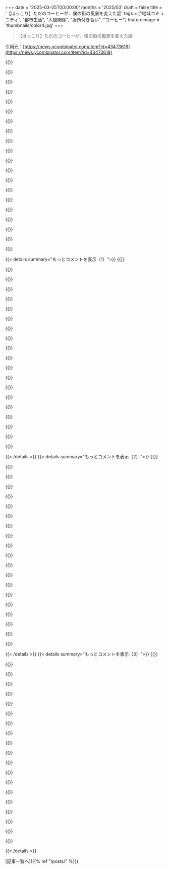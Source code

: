 +++
date = '2025-03-25T00:00:00'
months = '2025/03'
draft = false
title = '【ほっこり】ただのコーヒーが、僕の街の風景を変えた話'
tags = ["地域コミュニティ", "都市生活", "人間関係", "近所付き合い", "コーヒー"]
featureimage = 'thumbnails/color4.jpg'
+++

> 【ほっこり】ただのコーヒーが、僕の街の風景を変えた話

引用元：[https://news.ycombinator.com/item?id=43473618](https://news.ycombinator.com/item?id=43473618)

{{<matomeQuote body="うちの旦那のTylerと私は、郊外でしか味わえないようなコミュニティ意識が欲しかったんだけど、サンフランシスコでもそれが実現できるって信じてたんだよね。<br>これにはマジでびっくりした。私の経験では、郊外ってその真逆で、ただ人が隣り合って住んでるだけで、ほとんど会話しないじゃん。<br>それでも、心温まる話だよね。そうそう、これこそまさに都市生活が実現すべきことだよ。" userName="afavour" createdAt="2025-03-25T17:30:11" color="">}}

{{<matomeQuote body="＞ただ人が隣り合って住んでるだけで、ほとんど会話しない”っていうのは、都会暮らしの人にも郊外暮らしの人にも向けられる、苦いステレオタイプだよね。多くのステレオタイプと同じように、ある程度は当たってるところもあるけど、余計なネガティブさがあるよね。近所の人と関わりたくない人もいるし、都会でも郊外でも、地域社会と交流したい人もいるんだよ。" userName="happytoexplain" createdAt="2025-03-25T17:36:03" color="">}}

{{<matomeQuote body="郊外って、家の配置のせいで物理的に難しい場合が多いよね。裏庭でフェンスや生垣に囲まれてコーヒーを飲むことになるかも。家の前に座ってても、近所の人は歩いてるんじゃなくて車で通り過ぎるから、立ち止まっておしゃべりすることはないかもね。<br>都会では、まだ会ったことのない人がすぐ近くにいることが多いよね。でも、歩き続けたり、目を合わせないようにする社会的なルールがある場合もある。たくさんの人と交流するのは非現実的だからね。<br>https://www.youtube.com/watch?v=2AoNuz1gjQo<br>どっちの環境にも、自然な交流の難しさがあるってことだね。" userName="jimbokun" createdAt="2025-03-25T18:56:03" color="">}}

{{<matomeQuote body="これってまさにJane Jacobsの主張そのものだよね。都市生活がうまくいくのは、偶然の出会いがあるからなんだって。<br>毎日顔を合わせる人とのちょっとした交流が、時間をかけてコミュニティ意識を築き上げるんだ。“歩道のバレエ”ってやつだね。<br>彼女がCOVIDの状況下で自分の考えをどう思ったかっていつも不思議に思うんだ。" userName="xattt" createdAt="2025-03-25T19:45:00" color="#ff5733">}}

{{<matomeQuote body="Jane Jacobsが生きていた頃のコミュニティとは、ずいぶんかけ離れてると思うな。私がよく考えるのは、ある一節なんだけど、今の時代の大都市では考えられないんだ。テクノロジーが問題を解決したからってわけじゃないんだけどね。<br>＞Joe Cornacchiaっていうデリカテッセンの人が、いつも10個くらいの鍵を預かってて、みんなに配ってるんだ。鍵専用の引き出しがあるんだよ。<br>＞なんで私が、他の多くの人も、Joeに鍵を預けるかっていうと、まず責任感があるし、私たちのプライベートなことには一切関心がないからなんだ。Joeは、誰を家に入れるかとか、なんで入れるかとか、気にしないんだよね。…" userName="palijer" createdAt="2025-03-25T20:30:01" color="">}}

{{<matomeQuote body="私の経験では、まだそういうことあるよ。友達とかAirbnbのホストの鍵を、地元の店で受け取ったことあるし。" userName="wetmore" createdAt="2025-03-25T21:10:23" color="">}}

{{<matomeQuote body="でも、大抵はアプリでコードを入力したりして、ソーシャルな要素は全部なくなっちゃってるよね。高級な不動産屋のキーボックスと大差ないよ。" userName="kortilla" createdAt="2025-03-25T21:40:28" color="">}}

{{<matomeQuote body="まあ、もし客が危ない感じだったら、店員さんが判断できる余地はあるよね。" userName="winkeltripel" createdAt="2025-03-25T23:59:26" color="">}}

{{<matomeQuote body="シカゴのインナーリング郊外（Oak Park）に住んでるけど、Stoop Coffeeはサンフランシスコよりずっとやりやすいと思うな（サンフランシスコにも何年も住んでたけど）。<br>うちの郊外はこんな感じだよ。<br>https://www.google.com/maps/@41.9014246,-87.791197,3a,75y,17..." userName="tptacek" createdAt="2025-03-25T18:58:26" color="">}}

{{<matomeQuote body="郊外の明確な定義はないけど、一般的には“戦後の郊外開発スタイル”の地域を指すことが多いよね。行き止まりの道とか、歩道がないとか。あなたがリンクした地域は、古い“路面電車の郊外”って感じで、多くの人が“街”って呼ぶと思うよ。" userName="azdle" createdAt="2025-03-25T19:12:08" color="#ff33a1">}}

{{<matomeQuote body="俺の知ってる限り、誰もあんな通りを「the city」とは呼ばないと思うなー。俺の中では、「the city」ってのは、最低でも家が数フィートしか離れてなくて、裏とか前に小さい庭があるような感じ。サイドはほぼ何もなし。よくあるのは、2～3階建ての建物で、フロア全体がアパートとして貸し出されてるやつ。それが俺の考える「一番密度が低い」cityのイメージ。それより密度が低いもの（つまり、庭がちゃんとあるやつ）は、郊外って感じかな。" userName="RHSeeger" createdAt="2025-03-25T19:19:41" color="">}}

{{<matomeQuote body="その通りはシカゴのほとんどの場所とほぼ同じだよ。唯一の違いは2世帯住宅が少ないことかな。<br>https://www.google.com/maps/@41.9301849,-87.7195955,3a,75y,3..." userName="tptacek" createdAt="2025-03-25T19:21:15" color="#45d325">}}

{{<matomeQuote body="＞その通りはシカゴのほとんどの場所とほぼ同じだよ。唯一の違いは2世帯住宅が少ないことかな。<br>オークパークのリンク先の家の前のスペースとドライブウェイの数も気になった。" userName="TeaBrain" createdAt="2025-03-25T19:33:22" color="">}}

{{<matomeQuote body="ここ、俺が育ったシカゴのブロックなんだよね。オークパークより密度低いんだよ。シカゴの他の場所でも簡単に見つかると思う。シカゴのJeff Parkとオークパークは基本的にクローンみたいなもんだよ。<br>https://www.google.com/maps/@41.7099143,-87.6801127,3a,75y,1...<br>これがシカゴの普通の風景だよ（経済状況は別としてね）。neighborhoodsのcityなんだ。シカゴに住んでない人が思い浮かべる風景は、基本的に人が住んでない場所が多いんだよね。" userName="tptacek" createdAt="2025-03-25T20:12:01" color="#ff33a1">}}

{{<matomeQuote body="マジか、言ってた密度差は本当だったんだね。オークパークはほとんどの郊外よりは密度が高いと思うけど、シカゴのneighborhoodsほどじゃないかな。俺はノースサイドのneighborhoodsによく行くから、前の庭がほとんどなくて、歩道からすぐ階段があって、ドライブウェイがほぼないような場所をイメージしてたんだよね。<br>https://www.google.com/maps/@41.9405345,-87.6750174,3a,75y,2..." userName="TeaBrain" createdAt="2025-03-25T20:41:17" color="#785bff">}}

{{<matomeQuote body="アメリカのcityの中には、低密度の「streetcar suburbs」を組み込んだところもあれば、そうでないところもあるんだよね。だから、「Kansas City」には文字通りの農地があるんだよ。一方で、「St．Louis」には、ここ40年で建てられた高層ビル群のほとんどが含まれてないんだ。<br>これは完全に恣意的で、「the city」の一部かどうかを知っても、何もわからないんだよね。予想通り、これが不必要な混乱を引き起こしてるんだ。<br>[0] Kansas Cityの一部：<br>https://maps．app．goo．gl/9B9rhVzAtSykLhUs5<br>[1] St．Louisの一部じゃないSt．Louis：<br>https://maps．app．goo．gl/xXM7A2fQYY2Kh3vY6" userName="dionidium" createdAt="2025-03-26T16:04:07" color="">}}

{{<matomeQuote body="彼らは明らかに「the city」をcityそのものではなく、ある特定の密度を表す言葉として使ってるから、cityの境界線が曖昧だって指摘しても意味ないんじゃない？" userName="lolinder" createdAt="2025-03-26T16:46:09" color="">}}

{{<matomeQuote body="それって、単なる「合意」ってやつじゃない？俺は、「city」と「suburb」の区別が意味を持つためには、municipal boundariesの内側か外側かだけで判断しちゃダメだって主張してるんだよ。" userName="dionidium" createdAt="2025-03-26T20:28:03" color="">}}

{{<matomeQuote body="それな。シアトルのNIMBYな連中に、ダウンタウンからたった10分の場所に0．5エーカーの土地に住みたいなんて考えを捨てさせられたら苦労はないんだけど。" userName="lazyasciiart" createdAt="2025-03-25T22:54:36" color="">}}

{{<matomeQuote body="ダウンタウンから10分の場所に0．5エーカーの土地に住んでる人を説得して、それを手放させるのは無理ゲーだよ。" userName="reverius42" createdAt="2025-03-26T08:18:37" color="">}}

{{< details summary="もっとコメントを表示（1）">}}
{{<matomeQuote body="土地と引き換えに大金持ちにしてマンション建てさせてくれって言えば、うまくいくんじゃない？" userName="CalRobert" createdAt="2025-03-26T11:11:01" color="">}}

{{<matomeQuote body="でも、近所の人が何としてもマンション建設を阻止しようとするかもね。" userName="alistairSH" createdAt="2025-03-26T12:43:41" color="">}}

{{<matomeQuote body="実際にそういうことってあるの？それとも、ただ言ってるだけ？" userName="throwway120385" createdAt="2025-03-26T15:23:01" color="">}}

{{<matomeQuote body="＞でも、人々がそう言うとき、たいていは「戦後の郊外スタイルの開発」のことを指してるんじゃない？袋小路とか歩道がないとか。<br>誰のこと？<br>俺の知ってるほとんどの人は、郊外って言うと、都心から車で行くくらいの距離で、お店とか仕事場があるけど、農地を通らない場所のことだよ。郊外にも色々あるけど、OPのリンク先みたいなのがほとんどだと思うな。郊外の定義を狭くして、最悪な場所だけを郊外と呼ぶ意味が分からん。それだと話が通じなくなるし、不毛な議論になるだけじゃん。" userName="lolinder" createdAt="2025-03-26T04:34:45" color="#ff5733">}}

{{<matomeQuote body="みんなが「suburb」っていう言葉を色んな意味で使ってるのはその通り。でも、それって結局、この言葉があんまり役に立たないってことの裏返しだよね。Oak ParkもNapervilleもどっちも「suburb」だけど、それが何を意味するのかよく分かんない。むしろ分かりにくくしてるだけ。" userName="dionidium" createdAt="2025-03-26T15:58:28" color="#785bff">}}

{{<matomeQuote body="それってNTSみたいな議論じゃない？<br>＞一部のsuburbはあなたが言う通りだけど、ほとんどはOPのリンク先と同じだよ。<br>suburbの定義がないのに、どうやってほとんどが良いって言えるの？あなたのsuburbの定義次第じゃない？<br>俺の経験だと、みんなpost-war development patternsのことをsuburbって言うことが多い気がするけど、何を褒めて何を批判してるのかを明確にした方が良いと思う。" userName="throwaway894345" createdAt="2025-03-26T13:11:08" color="">}}

{{<matomeQuote body="いや、違うよ。俺は、あなたがsuburbだと思ってるものがsuburbじゃないって言ってるんじゃなくて、それが全てのsuburbを代表してるわけじゃないって言ってるんだ。俺はちゃんと定義してるじゃん。<br>＞都心から車で行くくらいの距離で、お店とか仕事場があるけど、農地を通らない場所<br>俺の定義の方が広いから、NTSの誤謬に陥りにくいんだよ。あなたがsuburbだと思ってるものはsuburbだけど、それが全てのsuburbじゃないんだ。<br>＞みんなpost-war development patternsのことをsuburbって言うことが多い気がするけど<br>これも乱暴すぎる。俺は大人になってから5つの違うsuburban neighborhoodsに住んだけど、4つは戦後開発された場所で、全部歩道があって、近所の人との交流もあったよ。" userName="lolinder" createdAt="2025-03-26T13:37:17" color="#ff5733">}}

{{<matomeQuote body="それって、自分の主張に合うように作り上げた定義でしょ。実際の定義とは違うじゃん。誰でも調べれば分かることだよ！Googleが使ってるOxford Languagesのデータセットには、シカゴのsuburbが例として載ってるよ。<br>っていうか、マジでどうでも良くない？なんでそんなことで言い争うの？何の意味があるの？" userName="tptacek" createdAt="2025-03-26T19:10:09" color="">}}

{{<matomeQuote body="＞suburbは家の配置とかで物理的に「stoop coffee」が難しい場合がある。裏庭にフェンスとか生垣があって、人に見られないようにコーヒーを飲むことが多い。<br>俺のsuburbの経験とは違うな。典型的なsuburban homeには、庭と裏庭の両方がある。むしろ、物理的な制約は、ここに載ってる写真よりも、庭で過ごすのに適してると思うけど。suburbの人は、家の前に自分のスペースを持ってるから、歩道を占領する必要がないんだ。<br>OPが言ってるように、どっちを使うかは人の性格次第で、場所のレイアウトじゃない。例えば、俺の家は4軒ともそうだったけど、いつも裏庭が好きで、妻は近所の人が通り過ぎるのを見ながら庭にいるのが好きなんだ。" userName="lolinder" createdAt="2025-03-25T20:55:59" color="#ff33a1">}}

{{<matomeQuote body="suburbの方が外に座りやすいけど、レイアウトとかインフラが歩き回ることを想定してないから、通りかかる人が少ないんだよね。" userName="jacobolus" createdAt="2025-03-25T23:04:31" color="">}}

{{<matomeQuote body="郊外って歩行者には優しくないよね。多くのデザインだと、お互いが車に乗ってるときしか近所の人と会わないんだよね。" userName="mcculley" createdAt="2025-03-25T18:59:03" color="">}}

{{<matomeQuote body="郊外が歩行者に優しくないってわけじゃないよ。徒歩でどこかに行くのが大変だから車が普通なだけで。でも、運動のために歩くには最高だし、犬の散歩とかしてる人も多いじゃん。" userName="bluGill" createdAt="2025-03-25T21:02:37" color="">}}

{{<matomeQuote body="30年郊外に住んでるけど、近所の人を無視するのがデフォルトって感じ。共通点とかめっちゃあるのにね。同じ店で買い物したり、同じ公園行ったり、同じ渋滞にハマったり、子供たちは同じ学校に通ったり。医療とか教育とか、家のメンテナンスとか、車の修理とか、税金とか、お互いに頼り合ってるのに。バカみたいだよね。ネットのせいで、隣人と関わらずに生きていけるようになったっていうか。笑顔で会釈はするけど、選挙になるといがみ合ってさ。マジで嫌になる。政治とかSNSのせいで、些細な違いばかりに目が行って、お互いの共通点とか忘れちゃってるんだよね。健康とか、お金とか、安全とか、教育とか、レジャーとか、みんな同じようなこと考えてるのに。だから、最近は近所の人と話すようにしてるんだ。政治的な意見は違っても、共通点がいっぱいあるんだよね。" userName="dm03514" createdAt="2025-03-25T18:47:28" color="#38d3d3">}}

{{<matomeQuote body="Nextdoor入れたら、近所の人と関わるのめっちゃ避けるようになったわ。" userName="rcpt" createdAt="2025-03-25T17:36:57" color="">}}

{{<matomeQuote body="WhatsAppの話が出た時、NextDoorを置き換えるためのマーケティングかなってちょっと思った。<br>機会はあるかもね。NextDoorのコメントって質がバラバラだし、広告も多すぎてウザいし。<br>＞WhatsAppグループが生まれたんだ。最初はStoop Coffeeの告知だけだったんだけど、コーヒー以外のことも共有したいって人が多かったから、コミュニティ化したんだ。特定のトピックとかイベントごとにチャットルームを作ったりしてね。" userName="neilv" createdAt="2025-03-25T18:00:25" color="">}}

{{<matomeQuote body="＞NextDoorを置き換えるマーケティングかもって？<br>マジでウケる。世界のほとんどの国でWhatsAppはめっちゃ普及してるから、Coca ColaのCMみたいに意味ないよ。LATAMだと、近所とか職場とか学校とか、ありとあらゆるグループがWhatsAppにあるし。<br>上手くいってるグループは、仕事関係とか、自然に管理者になった人がいるか、小規模でスパムとか揉め事が少ないところ。スパムは、MLMの勧誘とか、サイドビジネスの宣伝とか、政治的なメッセージとか。あと、誰かが誰かの旦那を誘惑したとかで、公開処刑が始まることもあるし。フォーラムは永遠だよ。<br>NextDoorみたいなのはSoSafeっていうアプリくらいかな。怪しい人が歩いてるって通報して警察を呼ぶような、ヤバい人が隔離されてる。" userName="garfield_light" createdAt="2025-03-25T19:31:55" color="#ff33a1">}}

{{<matomeQuote body="なんで？アプリ使ったことないんだけど。ネガティブなことばっかりなの？" userName="jjice" createdAt="2025-03-25T17:38:54" color="">}}

{{<matomeQuote body="メンヘラな人が多いんだよ。例えば、新しいランナーを見かけて「怪しいから誰か知らないか」とか聞いてきたり、路上駐車で揉めたり。SNSによくいる、政治の話とか、くだらないことでキレてる人とか、自慢話が好きな人とか。テキサスに住んでるのに、カナダで家族が凍死したニュースを見て「SUVの準備をしてなかったのが悪い」とか言ってる奴とかね。近所の人は普通で良い人だって思えるのが、社会の基礎だと思うんだけど、それができなくなる。" userName="hombre_fatal" createdAt="2025-03-25T17:56:48" color="#ff5c5c">}}

{{<matomeQuote body="ロンドンに20年住んでたんだけど、4年前に郊外に引っ越してきてから、ロンドンにいた頃の20倍くらい近所の人と知り合いになったよ。犬を飼い始めたのが大きいと思うけどね。" userName="drcongo" createdAt="2025-03-25T17:57:08" color="">}}

{{<matomeQuote body="結局は、どんな人が住んでるかによるんだよね。HNの人が住んでるような、裕福なホワイトカラーの郊外はマジでつまらない。お互いに交流しなくても困らないし、大した問題もないから、お互いのことを問題にして、嫌な思いをするんだ。<br>経済的に下に行くと、状況は良くなるよ。みんな問題がいっぱいあるから、隣人が許可を取ったかどうかとか、車がどうとか、気にしないし、道具を貸し借りしたり、助け合ったりするために交流するんだ。" userName="potato3732842" createdAt="2025-03-25T17:47:02" color="#45d325">}}


{{< /details >}}
{{< details summary="もっとコメントを表示（2）">}}
{{<matomeQuote body="この記事の共同執筆者で編集者だよ。ブログを始めてもうすぐ5年、何がバズるかわからないよね！イスタンブール、ニューヨーク、サンフランシスコ、サン・ファン（プエルトリコ）に住んでたんだけど、イスタンブールでは近所の人が僕のことを知りすぎてて、誰が泊まりに来たとかコメントしてきたり、一週間家を空けたら、大家さんが僕が死んでないか確認しようとしたりしたんだ。でも、故郷から遠く離れた場所で、誰かが気にかけてくれるのは心強かったな。アメリカに住んでると忘れがちだけど、近所の人を知ってるってことは、砂糖を借りれるだけじゃなくて、ハリケーンで停電したときに発電機を貸してくれたり、何か変なことがあったときに心配してくれる人がいるってことなんだよね。近所の人と仲良くする方が幸せだし、安全なんだ。" userName="geverett" createdAt="2025-03-25T22:26:48" color="#785bff">}}

{{<matomeQuote body="イスタンブールからこんにちは。残念ながら、ブログ記事に書かれていることは、少なくともイスタンブールの多くの地区ではありえないように思えます。近所で「交流」できる場所は、喫茶店に座ることだけです。" userName="msapaydin" createdAt="2025-03-26T05:30:40" color="">}}

{{<matomeQuote body="Cihangirの通りに3年住んでたんだけど、仕事に行く途中でたくさんのお店やカフェを通って、そこのオーナーや常連客と知り合いになったよ。" userName="geverett" createdAt="2025-03-26T06:13:01" color="">}}

{{<matomeQuote body="Cihangirは駐在員が多く住んでるから、ちょっと特殊だよね。私も住んでた！" userName="msapaydin" createdAt="2025-03-26T14:17:27" color="">}}

{{<matomeQuote body="いつも楽しく読んでます。HNの読者の皆さん、友達や家族の近くに住みたいなら、彼らの投稿をチェックしてみて：https://supernuclear.substack.com/archive?sort=top" userName="cjbarber" createdAt="2025-03-25T23:36:48" color="">}}

{{<matomeQuote body="＞誰が泊まりに来たとかコメントしてきたり<br>＞大家さんが死んでないか確認しようとしたり<br>私だったらもっと嫌だな。読んでるだけでイライラする。" userName="balfirevic" createdAt="2025-03-26T03:07:58" color="">}}

{{<matomeQuote body="そういうことを言うのが大迷惑になる場合もあれば、自然な場合もあるよね。後者のほうがずっといい場所だよ。" userName="LeonB" createdAt="2025-03-26T04:36:32" color="#785bff">}}

{{<matomeQuote body="100%同意！ニューイングランドの小さいコミュニティに引っ越したとき、夕食を食べてたらドアをノックされたんだ。出る前にUPSのドライバーがドアを開けて、荷物を中に入れたんだ（雪から守るために）。挨拶して去っていったよ。ちょっと変だったけど、ここは特別な場所だって気づいたんだ。そして、大好きになった。" userName="duck" createdAt="2025-03-26T06:04:11" color="#785bff">}}

{{<matomeQuote body="大家としては当然の心配だと思うよ。自分の家や近所に腐乱死体があるなんて嫌じゃない？" userName="csomar" createdAt="2025-03-26T06:16:11" color="">}}

{{<matomeQuote body="まあ、一週間くらいなら誰にも言わずに旅行に行けるべきだよね。急に旅行に行く可能性が低いお年寄りとか体の弱い人なら話は別だけど。" userName="brulard" createdAt="2025-03-26T09:01:55" color="">}}

{{<matomeQuote body="それもそうかもだけど、大家って勝手に家とかアパートに入っちゃダメだよね。" userName="freilanzer" createdAt="2025-03-26T09:24:48" color="">}}

{{<matomeQuote body="＞砂糖を借りれるかどうかだけじゃないってのが面白いな。<br>近所付き合いの最低レベルの例えに使われてるけど、多くの人はそこまでできてないと思う。俺も料理の材料を隣人に借りようと思わないし、緊急事態以外でノックすること自体考えられない。それが正しいとか健康的とかじゃなくて、そうなっちゃってるんだよね。やるべきことはたくさんあるな。" userName="littlekey" createdAt="2025-03-26T22:03:33" color="#38d3d3">}}

{{<matomeQuote body="いい話だね。ちょいと意見。<br>グループが今、正念場で、WhatsAppのメンバーが100人くらいいるんだよね。これって、派閥とかソーシャルクーリングが起きやすいんだよね。新規メンバーは100人以上のグループにメッセージを送りづらいし、古参は通知ボードとして使い始める。そのうち、新規メンバーは議論についていけなくなって、オフ会とかにも来なくなる。最終的に400人以上になるけど、もうその街に住んでない人も多いんだよね。<br>最高のグループは「月に1回はイベントに参加しないとWhatsAppグループから削除」っていうルールがあった。これでグループが小さく保たれて、快適だったし、「今日何してる？」みたいなメッセージも送りやすかった。" userName="czhu12" createdAt="2025-03-25T19:11:39" color="#785bff">}}

{{<matomeQuote body="＞古参が通知ボードとして使い始めるってあるけど<br>最初からそれが目的だったんじゃないかな。オフ会がメインで、WhatsAppグループはそのためのものだと思う。" userName="austhrow743" createdAt="2025-03-25T20:40:49" color="">}}

{{<matomeQuote body="＞グループが今、正念場で、WhatsAppのメンバーが100人くらいいるんだよね。これって、派閥とかソーシャルクーリングが起きやすいんだよね。<br>この不安を最小限にするには、コミュニティに新しく来た人を歓迎するメッセージを送るように促すのがいいよ。未知を恐れるんじゃなくて、成長を祝うべき。<br>＞新規メンバーは100人以上のグループにメッセージを送りづらいし、古参は通知ボードとして使い始める。<br>もし新規メンバーがグループにメッセージを送るのが全然OKだって知ってれば、不安はなくなるはず。<br>今、俺が100人以上のグループだと思ってるここにやってるみたいにね。" userName="AdieuToLogic" createdAt="2025-03-26T03:57:37" color="#ff5733">}}

{{<matomeQuote body="＞今、俺が100人以上のグループだと思ってるここにやってるみたいにね。<br>ここはグループじゃないから。あなたのメッセージで通知を受け取ってるわけじゃないし。" userName="hk__2" createdAt="2025-03-26T12:40:40" color="">}}

{{<matomeQuote body="俺が言ったことの背景が重要なんだ。今気づいたけど、大事な「less」って言葉を入れ忘れてた。<br>＞もし新規メンバーがグループにメッセージを送るのが全然OKだって知ってれば、不安は[less]なくなるはず。<br>＞今、俺が100人以上のグループだと思ってるここにやってるみたいにね。<br>＞ここはグループじゃないから。あなたのメッセージで通知を受け取ってるわけじゃないし。<br>俺が言いたかったのは、通知ポリシーじゃなくて、グループに見られるために自分をさらけ出すリスクを取ることなんだ。" userName="AdieuToLogic" createdAt="2025-03-28T01:52:43" color="">}}

{{<matomeQuote body="＞今、俺が100人以上のグループだと思ってるここにやってるみたいにね。<br>匿名のaccountで、直接会う必要のない人にね。" userName="kortilla" createdAt="2025-03-26T08:38:05" color="">}}

{{<matomeQuote body="＞＞今、俺が100人以上のグループだと思ってるここにやってるみたいにね。<br>＞匿名のaccountで、直接会う必要のない人にね。<br>これって、大事にしてるフォーラムで意見を言うときに、非難されることへの恐れを減らすことになるのかな？<br>Trolling好きな人にはそうかもね。俺は違うし、あなたがそう思う理由もない。だから、俺らはここで投稿したことに責任を持つしかない。共通点は何もないし、お互いの考えを受け入れるしかないんだ。" userName="AdieuToLogic" createdAt="2025-03-27T01:52:58" color="#785bff">}}

{{<matomeQuote body="＞これって、自分の大切にしてる公共の場で意見を言う時に、批判されるのが怖くなくなるってこと？<br>マジでそう思う。だって、取り返しのつかないダメージはないじゃん。カルマが減って、新しいアカウント作ればいいだけだし。<br>＞もしかしたら、荒らしを楽しむ人には良いかもね。俺は荒らしじゃないし、あなたがそう思ってる理由もないけど。<br>荒らしとか関係ないんだよね。自分が本当に信じてる意見を、後でずっと責められる心配なしに言えるってことが大事。<br>そういう保護機能は荒らしに悪用されるけど、荒らしじゃない人も恩恵を受けられる。<br>例えば、ゲイの人が、ゲイが違法の国で自分のことを公表するみたいな、基本的なこと考えてみてよ。<br>＞つまり、ここでは自分の投稿だけが頼りで、他に繋がりも共通点もなく、意見を交換する相手をそのまま受け入れるしかないってこと？<br>それって、近所の人とのWhatsAppと比較してるんだよね。WhatsAppだと、言ったことが全部、現実で不利に使われたり、会社や教会に報告されたりする可能性がある。匿名フォーラムで、自分の意思で、身分証明なしに現実世界と繋がるのとは全然違うじゃん。" userName="kortilla" createdAt="2025-03-27T05:45:02" color="">}}


{{< /details >}}
{{< details summary="もっとコメントを表示（3）">}}
{{<matomeQuote body="＞＞これって、自分の大切にしてる公共の場で意見を言う時に、批判されるのが怖くなくなるってこと？<br>＞マジでそう思う。だって、取り返しのつかないダメージはないじゃん。カルマが減って、新しいアカウント作ればいいだけだし。<br>それって、被害を軽く見てるし、近視眼的な考え方だよね。<br>＞＞つまり、ここでは自分の投稿だけが頼りで、他に繋がりも共通点もなく、意見を交換する相手をそのまま受け入れるしかないってこと？<br>私が言ってるのは、このフォーラムでのやり取りのことだよ。<br>＞WhatsAppだと、言ったことが全部、現実で不利に使われたり、会社や教会に報告されたりする可能性がある。匿名フォーラムで、自分の意思で、身分証明なしに現実世界と繋がるのとは全然違うじゃん。<br>誰かがSMS、メール、あるいは近所の人と話したことは全部”現実で不利に使われたり、会社や教会に報告されたりする可能性がある”んだよ。<br>どの手段を使ったって、裏切られる可能性はなくならない。<br>最後に：ゲイの人が、ゲイが違法の国で自分のことを公表するみたいな、基本的なこと考えてみてよ。<br><br>それに対して言い返すけど、内向的な人が、知らない人に自分の考えを分析されたり、批判されたりするのを公開するっていう、基本的なことを考えてみてよ。リスクの大きさって、それをする人によって違うんじゃない？" userName="AdieuToLogic" createdAt="2025-03-28T02:23:49" color="">}}

{{<matomeQuote body="内向的な人が会話に参加することと、ゲイであることを政府に暴露されて人生をめちゃくちゃにされることとは、同じレベルの害じゃない。<br>＞リスクの大きさって、それをする人によって違うんじゃない？<br>違うよ。自分の意見について何か嫌なことを言われたからって、傷つくのは、リスクがめちゃくちゃ低いじゃん。しかも、それって自分の身元と結びついてないんだし。" userName="kortilla" createdAt="2025-03-30T18:14:26" color="#45d325">}}

{{<matomeQuote body="でも、WhatsAppグループ自体がポイントじゃないと思う。どっちかっていうと、二次的なことだよね。この状況は、グループがあってもなくても変わらないと思う。" userName="nathancahill" createdAt="2025-03-26T13:53:25" color="">}}

{{<matomeQuote body="＞グループは今、重要な局面を迎えてて、メンバーが100人くらいいる。これまでの経験からすると、派閥ができたり、発言を控えたりする雰囲気になるんだよね。<br>グループチャットが大きくなりすぎて、衰退し始めるのはいつ、どんな時なのか、分析が見てみたいな。" userName="throwawayq3423" createdAt="2025-03-26T19:02:22" color="#38d3d3">}}

{{<matomeQuote body="旅行好きな人に対して、必要以上に厳しい言い方じゃない？" userName="soulofmischief" createdAt="2025-03-25T20:33:26" color="">}}

{{<matomeQuote body="グループに再加入するのは簡単だと思うよ。" userName="doomroot" createdAt="2025-03-25T20:39:39" color="">}}

{{<matomeQuote body="ああ、それも言うべきだったね。再加入は超簡単。ただ、人数が増えすぎるのを防ぎたいんだ。" userName="czhu12" createdAt="2025-03-25T22:41:46" color="">}}

{{<matomeQuote body="月に一回もイベントに参加しないだけで、グループから外されるのは厳しくない？<br>あなただったら、どこまでなら厳しくないと思う？" userName="paulcole" createdAt="2025-03-26T13:21:29" color="">}}

{{<matomeQuote body="マジレスすると、長く続く友達関係とか、強いコミュニティを作りたいなら、こういうノリは避けるかな。だって、急にいなくなったり、1ヶ月くらい旅行とか行っちゃうし。他の人が楽しんでるなら良いけど、俺の個人的な目標には合わないんだよね。それに、地元以外の人とか、家族持ちじゃない人には、ちょっと厳しくて、入りにくい感じに思われちゃうかも。" userName="soulofmischief" createdAt="2025-03-27T00:24:44" color="">}}

{{<matomeQuote body="良い質問だね。コミュニティの規模とか、活動の頻度で変わってくると思うから、具体的な数字を出すのは難しいな。前に地元のミートアップグループ作ったことあるんだけど、良い人もいたけど、派閥争いとかでグチャグチャになったこともあるし。人間関係が壊れたのも見たし。オンラインコミュニティも色々作ってきたから、コミュニティの運営とか、古いものを守りつつ、新しいものを取り入れるバランスとか、色々考えさせられるんだよね。だから、場合によるってこと。＞昔からいる人を簡単に排除する方が問題か？”今の参加率が一番大事なコミュニティか？”ってことだね。活動がメインのクラブなら、メンバーは入れ替わりやすいし、ルールとかリーダーシップがしっかりしてるから、すぐに見切りをつけられるかも。でも、ソーシャルグループなら、古参メンバーを大事にするだろうし、しばらく参加してなくても、仲間外れにはしたくないよね。OPのグループの1ヶ月っていう期間が良いのかもね。個人的には、ソーシャルグループなら、6～12ヶ月くらいは見てあげたいかな。" userName="soulofmischief" createdAt="2025-03-27T10:13:32" color="#ff5733">}}

{{<matomeQuote body="グループの連絡が多すぎて、しんどくなるパターンもあるよね。記事にも書いてあったけど、WhatsAppグループで物を売る人が出てきたりするみたいだし。そうなると、Craigslistみたいに、犬の散歩代行を探したり、Buy Nothingの投稿ばっかりになるのが心配。大事なのは、編集したり、Noって言ったりすることだと思う。そうすれば、グループが長続きするんじゃないかな。直接会って話すときは、何でも良いと思うけどね。個人的には、お知らせとかニュースレターの方がグループの連絡には向いてると思う。" userName="mikesabat" createdAt="2025-03-26T00:23:33" color="">}}

{{<matomeQuote body="これ最高じゃん。やりたいけど、朝早く起きれないから無理だー。Stoop Whiskeyならできるかも。近所の人と知り合うには、地元の政治に参加するのも良いよね。近所の人だけじゃなくて、ちょっと遠くに住んでる人とも知り合えるし。俺は仕事よりも、地元の政治で知り合った人の方が多いよ。アメリカの地方政治って、多分どこも同じような感じだと思うけど、掲示板とかFacebookグループとか、メーリングリストがあるんだよね。そこに飛び込んで、雰囲気をつかんで、議論に参加する感じ。Hacker Newsに慣れるのと、めっちゃ似てる(笑)。ちゃんとやれば法律も変えられるし。" userName="tptacek" createdAt="2025-03-25T19:01:10" color="#ff5733">}}

{{<matomeQuote body="コーヒーよりも、定期的に顔を出して、存在をアピールするのが大事ってことだね。" userName="eleveriven" createdAt="2025-03-26T06:55:25" color="">}}

{{<matomeQuote body="近所の人はStoop Whiskeyに絶対ノリノリだと思うよ。俺の近所でも、パンデミックの時から、時々やってるよ。コーンで駐車スペースを確保して、椅子とテーブルを出して、夕方に飲みながら近所の噂話をするんだ。" userName="Tiktaalik" createdAt="2025-03-25T21:05:41" color="">}}

{{<matomeQuote body="＞Maybe I can figure out stoop whiskey.”<br>できるって。でも、実際にやるかどうかは、やってみたい気持ちと、実際にやるのがどれだけ大変かを天秤にかけて考えた方が良いかもね。" userName="paulcole" createdAt="2025-03-26T13:18:59" color="">}}

{{<matomeQuote body="Stoop Whiskey絶対できるよ！飲み物は何でも良いんだし。俺のブルックリンの近所は、コーヒーよりStoop Whiskeyの方が多いけど、めっちゃ良い雰囲気だよ(WhatsAppチャットもあるし)。元々活気のあるコミュニティに引っ越せてラッキーだったけど、誰でもどこでも作れると思う。" userName="geverett" createdAt="2025-03-25T21:56:49" color="#ff33a1">}}

{{<matomeQuote body="Stoop whiskeyかー、もし実現したら教えてよ！マジで参加したい。" userName="edm0nd" createdAt="2025-03-25T23:37:00" color="">}}

{{<matomeQuote body="ハハ。Paulの観察眼が鋭くて好きだわ。" userName="rrr_oh_man" createdAt="2025-03-27T04:44:27" color="">}}

{{<matomeQuote body="うちの叔父さんは毎週木曜日に家のポーチで飲み会やってるよ。みんな色んなビール持ち寄って。絶対にうまくいくって。" userName="easton" createdAt="2025-03-26T10:17:17" color="#785bff">}}

{{<matomeQuote body="これ見て二度見しちゃったよ！近所に住んでて、このコミュニティの一員になれて本当にラッキー。Patty、Tyler、Lukeのおかげで、みんなが大切にされてるし、歓迎されてるって思える最高のコミュニティになったよね。近所の”ただの他人”だった50人以上の人が、今では道で会うと挨拶する”友達”になったんだ。" userName="jcdavis" createdAt="2025-03-25T18:02:07" color="#ff5733">}}


{{< /details >}}


[記事一覧へ]({{% ref "/posts/" %}})

